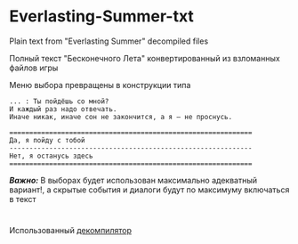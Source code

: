 # Everlasting-Summer-txt
Plain text from "Everlasting Summer" decompiled files

Полный текст "Бесконечного Лета" конвертированный из взломанных файлов игры

Меню выбора превращены в конструкции типа

```
... : Ты пойдёшь со мной?
И каждый раз надо отвечать.
Иначе никак, иначе сон не закончится, а я – не проснусь.

=============================================================
Да, я пойду с тобой
-------------------------------------------------------------
Нет, я останусь здесь
=============================================================
```

***Важно:*** В выборах будет использован максимально адекватный вариант!, а скрытые события и диалоги будут по максимуму включаться в текст

#
Использованный [декомпилятор](https://github.com/CensoredUsername/unrpyc)
